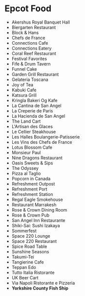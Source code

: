 # Epcot Food

- Akershus Royal Banquet Hall
- Biergarten Restaurant
- Block & Hans
- Chefs de France
- Connections Cafe
- Connections Eatery
- Coral Reef Restaurant
- Festival Favorites
- Fife & Drum Tavern
- Funnel Cake
- Garden Grill Restaurant
- Gelateria Toscana
- Joy of Tea
- Kabuki Cafe
- Katsura Grill
- Kringla Bakeri Og Kafe
- La Cantina de San Angel
- La Creperie de Paris
- La Hacienda de San Angel
- The Land Cart
- L'Artisan des Glaces
- Le Cellier Steakhouse
- Les Halles Boulangerie-Patisserie
- Les Vins des Chefs de France
- Lotus Blossom Cafe
- Monsieur Paul
- Nine Dragons Restaurant
- Oasis Sweets & Sips
- The Odyssey
- Pizza al Taglio
- Popcorn in Canada
- Refreshment Outpost
- Refreshment Port
- Refreshment Station
- Regal Eagle Smokehouse
- Restaurant Marrakesh
- Rose & Crown Dining Room
- Rose & Crown Pub
- San Angel Inn Restaurante
- Shiki-Sai: Sushi Izakaya
- Sommerfest
- Space 220 Lounge
- Space 220 Restaurant
- Spice Road Table
- Sunshine Seasons
- Takumi-Tei
- Tangierine Cafe
- Teppan Edo
- Tutto Italia Ristorante
- UK Beer Cart
- Via Napoli Ristorante e Pizzeria
- **Yorkshire County Fish Ship**

